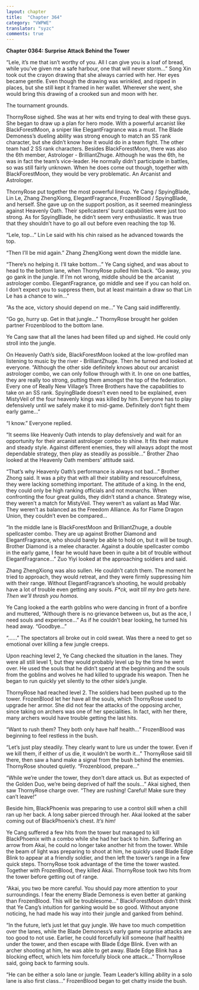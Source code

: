 ```yaml
---
layout: chapter
title:  "Chapter 364"
category: "VWPWE"
translator: "syzc"
comments: true
---
```


**Chapter 0364: Surprise Attack Behind the Tower**

“Lele, it’s me that isn’t worthy of you. All I can give you is a loaf of bread, while you’ve given me a safe harbour, one that will never storm...” Song Xin took out the crayon drawing that she always carried with her. Her eyes became gentle. Even though the drawing was wrinkled, and ripped in places, but she still kept it framed in her wallet. Wherever she went, she would bring this drawing of a crooked sun and moon with her.

The tournament grounds.

ThornyRose sighed. She was at her wits end trying to deal with these guys. She began to draw up a plan for hero mode. With a powerful arcanist like BlackForestMoon, a sniper like ElegantFragrance was a must. The Blade Demoness’s dueling ability was strong enough to match an SS rank character, but she didn’t know how it would do in a team fight. The other team had 2 SS rank characters. Besides BlackForestMoon, there was also the 6th member, Astrologer - BrilliantZhuge. Although he was the 6th, he was in fact the team’s vice-leader. He normally didn’t participate in battles, so was still fairly unknown. When he does come out though, together with BlackForestMoon, they would be very problematic. An Arcanist and Astrologer.

ThornyRose put together the most powerful lineup. Ye Cang / SpyingBlade, Lin Le, Zhang ZhengXiong, ElegantFragrance, FrozenBlood / SpyingBlade, and herself. She gave up on the support position, as it seemed meaningless against Heavenly Oath. Their spellcasters’ burst capabilities were just too strong. As for SpyingBlade, he didn’t seem very enthusiastic. It was true that they shouldn’t have to go all out before even reaching the top 16.

“Lele, top...” Lin Le said with his chin raised as he advanced towards the top.

“Then I’ll be mid again.” Zhang ZhengXiong went down the middle lane.

“There’s no helping it. I’ll take bottom...” Ye Cang sighed, and was about to head to the bottom lane, when ThornyRose pulled him back. “Go away, you go gank in the jungle. If I’m not wrong, middle should be the arcanist astrologer combo. ElegantFragrance, go middle and see if you can hold on. I don’t expect you to suppress them, but at least maintain a draw so that Lin Le has a chance to win...”

“As the ace, victory should depend on me...” Ye Cang said indifferently.

“Go go, hurry up. Get in that jungle...” ThornyRose brought her golden partner Frozenblood to the bottom lane.

Ye Cang saw that all the lanes had been filled up and sighed. He could only stroll into the jungle.

On Heavenly Oath’s side, BlackForestMoon looked at the low-profiled man listening to music by the river - BrilliantZhuge. Then he turned and looked at everyone. “Although the other side definitely knows about our arcanist astrologer combo, we can only follow through with it. In one on one battles, they are really too strong, putting them amongst the top of the federation. Every one of Really New Village’s Three Brothers have the capabilities to take on an SS rank. SpyingBlade doesn’t even need to be explained, even MistyVeil of the four heavenly kings was killed by him. Everyone has to play defensively until we safely make it to mid-game. Definitely don’t fight them early game...”

“I know.” Everyone replied.

“It seems like Heavenly Oath intends to play defensively and wait for an opportunity for their arcanist astrologer combo to shine. It fits their mature and steady style. Against different enemies, they will always adopt the most dependable strategy, then play as steadily as possible...” Brother Zhao looked at the Heavenly Oath members’ attitude said.

“That’s why Heavenly Oath’s performance is always not bad...” Brother Zhong said. It was a pity that with all their stability and resourcefulness, they were lacking something important. The attitude of a king. In the end, they could only be high ranking officials and not monarchs. When confronting the four great guilds, they didn’t stand a chance. Strategy wise, they weren’t a match for MistyVeil. They weren’t as valiant as Mad War. They weren’t as balanced as the Freedom Alliance. As for Flame Dragon Union, they couldn’t even be compared...

“In the middle lane is BlackForestMoon and BrilliantZhuge, a double spellcaster combo. They are up against Brother Diamond and ElegantFragrance, who should barely be able to hold on, but it will be tough. Brother Diamond is a melee character. Against a double spellcaster combo in the early game, I fear he would have been in quite a bit of trouble without ElegantFragrance...” Zuo Yiyi looked at the approaching soldiers and said.

Zhang ZhengXiong was also sullen. He couldn’t catch them. The moment he tried to approach, they would retreat, and they were firmly suppressing him with their range. Without ElegantFragrance’s shooting, he would probably have a lot of trouble even getting any souls. *F\*ck, wait till my bro gets here. Then we’ll thrash you homos.*

Ye Cang looked a the earth goblins who were dancing in front of a bonfire and muttered, “Although there is no grievance between us, but as the ace, I need souls and experience...” As if he couldn’t bear looking, he turned his head away. “Goodbye...”

“......” The spectators all broke out in cold sweat. Was there a need to get so emotional over killing a few jungle creeps.

Upon reaching level 2, Ye Cang checked the situation in the lanes. They were all still level 1, but they would probably level up by the time he went over. He used the souls that he didn’t spend at the beginning and the souls from the goblins and wolves he had killed to upgrade his weapon. Then he began to run quickly yet silently to the other side’s jungle.

ThornyRose had reached level 2. The soldiers had been pushed up to the tower. FrozenBlood let her have all the souls, which ThornyRose used to upgrade her armor. She did not fear the attacks of the opposing archer, since taking on archers was one of her specialities. In fact, with her there, many archers would have trouble getting the last hits.

“Want to rush them? They both only have half health...” FrozenBlood was beginning to feel restless in the bush.

“Let’s just play steadily. They clearly want to lure us under the tower. Even if we kill them, if either of us die, it wouldn’t be worth it...” ThornyRose said till there, then saw a hand make a signal from the bush behind the enemies. ThornyRose shouted quietly. “Frozenblood, prepare...”

“While we’re under the tower, they don’t dare attack us. But as expected of the Golden Duo, we’re being deprived of half the souls...” Akai sighed, then saw ThornyRose charge over. “They are rushing! Careful! Make sure they can’t leave!”

Beside him, BlackPhoenix was preparing to use a control skill when a chill ran up her back. A long saber pierced through her. Akai looked at the saber coming out of BlackPhoenix’s chest. *It’s him!*

Ye Cang suffered a few hits from the tower but managed to kill BlackPhoenix with a combo while she had her back to him. Suffering an arrow from Akai, he could no longer take another hit from the tower. While the beam of light was preparing to shoot at him, he quickly used Blade Edge Blink to appear at a friendly soldier, and then left the tower’s range in a few quick steps. ThornyRose took advantage of the time the tower wasted. Together with FrozenBlood, they killed Akai. ThornyRose took two hits from the tower before getting out of range.

“Akai, you two be more careful. You should pay more attention to your surroundings. I fear the enemy Blade Demoness is even better at ganking than FrozenBlood. This will be troublesome...” BlackForestMoon didn’t think that Ye Cang’s intuition for ganking would be so good. Without anyone noticing, he had made his way into their jungle and ganked from behind.

“In the future, let’s just let that guy jungle. We have too much competition over the lanes, while the Blade Demoness’s early game surprise attacks are too good to not use. Earlier, he could forcefully kill someone (half health) under the tower, and then escape with Blade Edge Blink. Even with an archer shooting at him, he was able to get away. Blade Edge Blink has a blocking effect, which lets him forcefully block one attack...” ThornyRose said, going back to farming souls.

“He can be either a solo lane or jungle. Team Leader’s killing ability in a solo lane is also first class...” FrozenBlood began to get chatty inside the bush. 
